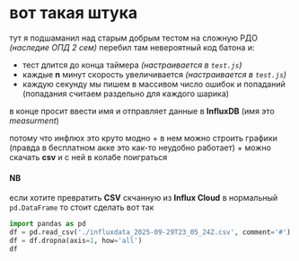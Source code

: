 ﻿# вот такая штука
тут я подшаманил над старым добрым тестом на сложную РДО _(наследие ОПД 2 сем)_
перебил там невероятный код батона и:
- тест длится до конца таймера _(настраивается в `test.js`)_
- каждые __n__ минут скорость увеличивается _(настраивается в `test.js`)_
- каждую секунду мы пишем в массивом число ошибок и попаданий (попадания считаем раздельно для каждого шарика)

в конце просит ввести имя и отправляет данные в __InfluxDB__ (имя это _measurment_)

потому что инфлюх это круто модно + в нем можно строить графики (правда в бесплатном акке это как-то неудобно работает) +
можно скачать __csv__ и с ней в колабе поиграться

#### NB
если хотите превратить __CSV__ скчанную из __Influx Cloud__ в нормальный `pd.DataFrame` то стоит сделать вот так
```python
import pandas as pd
df = pd.read_csv('./influxdata_2025-09-29T23_05_24Z.csv', comment='#')
df = df.dropna(axis=1, how='all')
df
```
